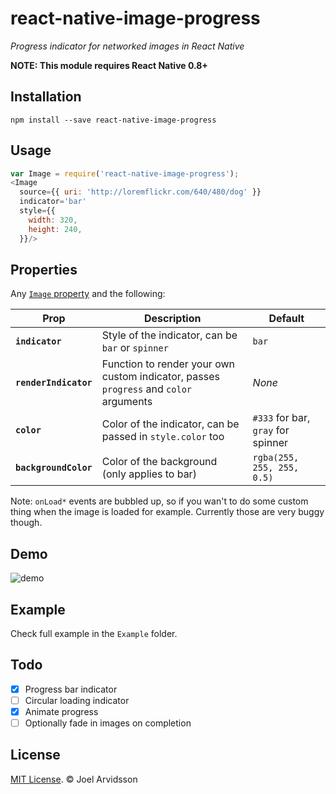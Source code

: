 # react-native-image-progress
*Progress indicator for networked images in React Native*

**NOTE: This module requires React Native 0.8+**

## Installation

```
npm install --save react-native-image-progress
```

## Usage

```js
var Image = require('react-native-image-progress');
<Image 
  source={{ uri: 'http://loremflickr.com/640/480/dog' }} 
  indicator='bar' 
  style={{
    width: 320, 
    height: 240, 
  }}/>
```

## Properties

Any [`Image` property](http://facebook.github.io/react-native/docs/image.html) and the following:

| Prop | Description | Default |
|---|---|---|
|**`indicator`**|Style of the indicator, can be `bar` or `spinner`|`bar`|
|**`renderIndicator`**|Function to render your own custom indicator, passes `progress` and `color` arguments|*None*|
|**`color`**|Color of the indicator, can be passed in `style.color` too|`#333` for bar, `gray` for spinner|
|**`backgroundColor`**|Color of the background (only applies to bar)|`rgba(255, 255, 255, 0.5)`|

Note: `onLoad*` events are bubbled up, so if you wan't to do some custom thing when the image is loaded for example. Currently those are very buggy though.

## Demo

![demo](https://cloud.githubusercontent.com/assets/378279/8722568/309cf2ee-2bc6-11e5-8613-f365e21eddda.gif)

## Example 

Check full example in the `Example` folder. 

## Todo

- [x] Progress bar indicator
- [ ] Circular loading indicator
- [x] Animate progress
- [ ] Optionally fade in images on completion

## License

[MIT License](http://opensource.org/licenses/mit-license.html). © Joel Arvidsson

